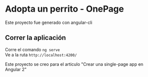 # Adopta un perrito - OnePage 

Este proyecto fue generado con angular-cli

## Correr la aplicación
Corre el comando  `ng serve`  
Ve a la ruta `http://localhost:4200/`


Este proyecto se creo para el articulo "Crear una single-page app en Angular 2"
